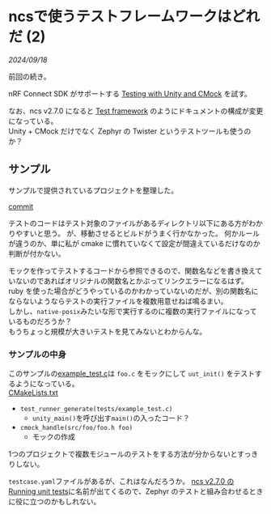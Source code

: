 # ncsで使うテストフレームワークはどれだ (2)

<i>2024/09/18</i>

前回の続き。 

nRF Connect SDK がサポートする [Testing with Unity and CMock](https://docs.nordicsemi.com/bundle/ncs-2.6.1/page/nrf/test_and_optimize/testing_unity_cmock.html) を試す。

なお、ncs v2.7.0 になると [Test framework](https://docs.nordicsemi.com/bundle/ncs-2.7.0/page/nrf/test_and_optimize/test_framework/index.html) のようにドキュメントの構成が変更になっている。  
Unity + CMock だけでなく Zephyr の Twister というテストツールも使うのか？

## サンプル

サンプルで提供されているプロジェクトを整理した。

[commit](https://github.com/hirokuma/ncs-unity-example-test/tree/b0394316fd6daf942d011300c9fe25a561838409)

テストのコードはテスト対象のファイルがあるディレクトリ以下にある方がわかりやすいと思う。
が、移動させるとビルドがうまく行かなかった。
何かルールが違うのか、単に私が cmake に慣れていなくて設定が間違えているだけなのか判断が付かない。

モックを作ってテストするコードから参照できるので、関数名などを書き換えていないのであればオリジナルの関数名とかぶってリンクエラーになるはず。
ruby を使った場合がどうやっているのかわかっていないのだが、別の関数名にならないようならテストの実行ファイルを複数用意せねば鳴るまい。  
しかし、`native-posix`みたいな形で実行するのに複数の実行ファイルになっているものだろうか？  
もうちょっと規模が大きいテストを見てみないとわからんな。

### サンプルの中身

このサンプルの[example_test.c](https://github.com/hirokuma/ncs-unity-example-test/blob/b0394316fd6daf942d011300c9fe25a561838409/tests/example_test.c)は `foo.c` をモックにして `uut_init()` をテストするようになっている。  
[CMakeLists.txt](https://github.com/hirokuma/ncs-unity-example-test/blob/b0394316fd6daf942d011300c9fe25a561838409/CMakeLists.txt)

* `test_runner_generate(tests/example_test.c)`
  * `unity_main()`を呼び出す`main()`の入ったコード？
* `cmock_handle(src/foo/foo.h foo)`
  * モックの作成

1つのプロジェクトで複数モジュールのテストをする方法が分からないとすっきりしない。

`testcase.yaml`ファイルがあるが、これはなんだろうか。
[ncs v2.7.0 の Running unit tests](https://docs.nordicsemi.com/bundle/ncs-2.7.0/page/nrf/test_and_optimize/test_framework/running_unit_tests.html)に名前が出てくるので、Zephyr のテストと組み合わせるときに役に立つのかもしれない。
